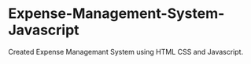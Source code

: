 # Expense-Management-System-Javascript
 Created Expense Managemant System using HTML CSS and Javascript.
